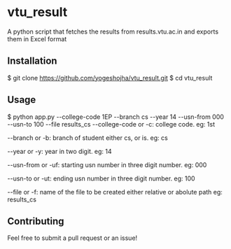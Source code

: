# vtu_result
A python script that fetches the results from results.vtu.ac.in and exports them in Excel format

## Installation
$ git clone https://github.com/yogeshojha/vtu_result.git
$ cd vtu_result

## Usage
$ python app.py --college-code 1EP --branch cs --year 14 --usn-from 000 --usn-to 100 --file results_cs
--college-code or -c: college code. eg: 1st

--branch or -b: branch of student either cs, or is. eg: cs

--year or -y: year in two digit. eg: 14

--usn-from or -uf: starting usn number in three digit number. eg: 000

--usn-to or -ut: ending usn number in three digit number. eg: 100

--file or -f: name of the file to be created either relative or abolute path eg: results_cs

## Contributing
Feel free to submit a pull request or an issue!
